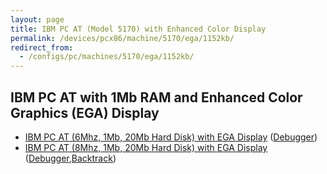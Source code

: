 ```yaml
---
layout: page
title: IBM PC AT (Model 5170) with Enhanced Color Display
permalink: /devices/pcx86/machine/5170/ega/1152kb/
redirect_from:
  - /configs/pc/machines/5170/ega/1152kb/
---
```


IBM PC AT with 1Mb RAM and Enhanced Color Graphics (EGA) Display
---

* [IBM PC AT (6Mhz, 1Mb, 20Mb Hard Disk) with EGA Display](/devices/pcx86/machine/5170/ega/1152kb/rev1/) ([Debugger](/devices/pcx86/machine/5170/ega/1152kb/rev1/debugger/))
* [IBM PC AT (8Mhz, 1Mb, 20Mb Hard Disk) with EGA Display](/devices/pcx86/machine/5170/ega/1152kb/rev3/) ([Debugger](/devices/pcx86/machine/5170/ega/1152kb/rev3/debugger/),[Backtrack](/devices/pcx86/machine/5170/ega/1152kb/rev3/debugger/backtrack/))
